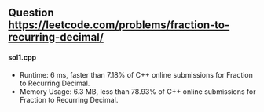 ## Question https://leetcode.com/problems/fraction-to-recurring-decimal/

#### sol1.cpp

* Runtime: 6 ms, faster than 7.18% of C++ online submissions for Fraction to Recurring Decimal.
* Memory Usage: 6.3 MB, less than 78.93% of C++ online submissions for Fraction to Recurring Decimal.
